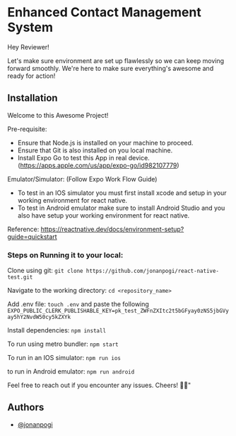 # Enhanced Contact Management System

Hey Reviewer!

Let's make sure environment are set up flawlessly so we can keep moving forward smoothly. We're here to make sure everything's awesome and ready for action!

## Installation

Welcome to this Awesome Project!

Pre-requisite:

- Ensure that Node.js is installed on your machine to proceed.
- Ensure that Git is also installed on you local machine.
- Install Expo Go to test this App in real device. (https://apps.apple.com/us/app/expo-go/id982107779)

Emulator/Simulator: (Follow Expo Work Flow Guide)

- To test in an IOS simulator you must first install xcode and setup in your working environment for react native.
- To test in Android emulator make sure to install Android Studio and you also have setup your working environment for react native.

Reference: https://reactnative.dev/docs/environment-setup?guide=quickstart

### Steps on Running it to your local:

Clone using git: `git clone https://github.com/jonanpogi/react-native-test.git`

Navigate to the working directory: `cd <repository_name>`

Add .env file: `touch .env` and paste the following `EXPO_PUBLIC_CLERK_PUBLISHABLE_KEY=pk_test_ZWFnZXItc2t5bGFyay0zNS5jbGVyay5hY2NvdW50cy5kZXYk`

Install dependencies: `npm install`

To run using metro bundler: `npm start`

To run in an IOS simulator: `npm run ios`

to run in Android emulator: `npm run android`

Feel free to reach out if you encounter any issues. Cheers! 🚀✨"

## Authors

- [@jonanpogi](https://www.github.com/jonanpogi)
